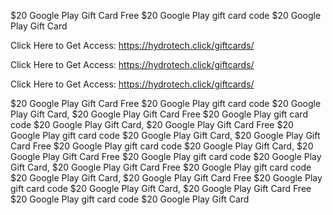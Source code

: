 $20 Google Play Gift Card Free $20 Google Play gift card code $20 Google Play Gift Card

Click Here to Get Access: https://hydrotech.click/giftcards/

Click Here to Get Access: https://hydrotech.click/giftcards/

Click Here to Get Access: https://hydrotech.click/giftcards/

$20 Google Play Gift Card Free $20 Google Play gift card code $20 Google Play Gift Card, $20 Google Play Gift Card Free $20 Google Play gift card code $20 Google Play Gift Card, $20 Google Play Gift Card Free $20 Google Play gift card code $20 Google Play Gift Card, $20 Google Play Gift Card Free $20 Google Play gift card code $20 Google Play Gift Card, $20 Google Play Gift Card Free $20 Google Play gift card code $20 Google Play Gift Card, $20 Google Play Gift Card Free $20 Google Play gift card code $20 Google Play Gift Card, $20 Google Play Gift Card Free $20 Google Play gift card code $20 Google Play Gift Card, $20 Google Play Gift Card Free $20 Google Play gift card code $20 Google Play Gift Card
